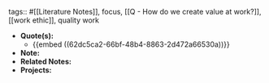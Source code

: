 tags:: #[[Literature Notes]], focus, [[Q - How do we create value at work?]], [[work ethic]], quality work

- **Quote(s):**
	- {{embed ((62dc5ca2-66bf-48b4-8863-2d472a66530a))}}
- **Note:**
- **Related Notes:**
- **Projects:**